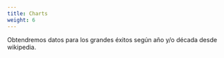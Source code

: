 ```yaml
---
title: Charts
weight: 6
---
```


Obtendremos datos para los grandes éxitos según año y/o década desde wikipedia.









